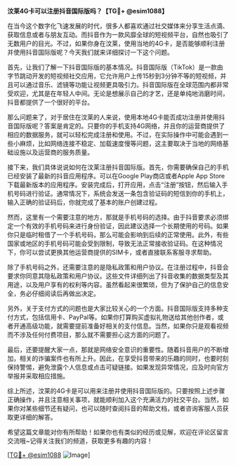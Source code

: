 **汶莱4G卡可以注册抖音国际版吗？【TG💪+ @esim1088】**

在当今这个数字化飞速发展的时代，很多人都喜欢通过社交媒体来分享生活点滴、获取信息或者与朋友互动。而抖音作为一款风靡全球的短视频平台，自然也吸引了无数用户的目光。不过，如果你身在汶莱，使用当地的4G卡，是否能够顺利注册并使用抖音国际版呢？今天我们就来详细探讨一下这个问题。

首先，让我们了解一下抖音国际版的基本情况。抖音国际版（TikTok）是一款由字节跳动开发的短视频社交应用，它允许用户上传15秒到3分钟不等的短视频，并且可以通过音乐、滤镜等功能让视频更具吸引力。抖音国际版在全球范围内都非常受欢迎，尤其是在年轻人中间。无论是想展示自己的才艺，还是单纯地消磨时间，抖音都提供了一个很好的平台。

那么问题来了，对于居住在汶莱的人来说，使用本地4G卡能否成功注册并使用抖音国际版呢？答案是肯定的。只要你的手机支持4G网络，并且你的运营商提供了相应的数据服务，就可以轻松完成注册和使用。不过，在实际操作中可能会遇到一些小麻烦，比如网络连接不稳定、加载速度慢等问题，这主要取决于当地的网络基础设施以及运营商的服务质量。

接下来，我们具体说说如何在汶莱注册抖音国际版。首先，你需要确保自己的手机已经安装了最新的抖音应用程序。可以在Google Play商店或者Apple App Store下载最新版本的应用程序。安装完成后，打开应用，点击“注册”按钮，然后输入手机号码进行验证。通常情况下，系统会发送一条包含验证码的短信到你的手机上，输入正确的验证码后，你就完成了基本的账户创建过程。

然而，这里有一个需要注意的地方，那就是手机号码的选择。由于抖音要求必须绑定一个有效的手机号码来进行身份验证，因此建议选择一个长期使用的号码。如果你只是临时租借了一个手机号码，那么可能会影响到后续的正常使用。此外，有些国家或地区的手机号码可能会受到限制，导致无法正常接收验证码。在这种情况下，你可以尝试更换其他运营商提供的SIM卡，或者直接联系客服寻求帮助。

除了手机号码之外，还需要注意的是隐私政策和用户协议。在注册过程中，抖音会要求你同意其隐私政策和用户协议。这些文件详细列出了抖音收集的数据类型及其用途，以及用户享有的权利等内容。虽然看起来很繁琐，但为了保护自己的信息安全，务必仔细阅读后再做出决定。

另外，关于支付方式的问题也是大家比较关心的一个方面。抖音国际版支持多种支付方式，包括信用卡、PayPal等。如果你打算购买虚拟礼物送给其他创作者，或者开通高级功能，就需要提前准备好相关的支付信息。当然，如果你只是观看视频而不涉及任何付费项目，那么就不需要担心这方面的问题了。

最后，还要提醒大家一点，那就是网络安全意识的重要性。随着抖音用户的不断增加，相关的诈骗案件也有所上升。因此，在享受抖音带来的乐趣的同时，也要时刻保持警惕，避免泄露个人信息或点击可疑链接。如果发现异常情况，应及时向官方举报并采取相应措施。

综上所述，汶莱的4G卡是可以用来注册并使用抖音国际版的。只要按照上述步骤正确操作，并且注意相关事项，就能顺利加入这个充满活力的社交平台。当然，如果你对某些细节还有疑问，也可以随时查阅抖音的帮助文档，或者咨询客服人员获取更详细的解答。

希望这篇文章能对你有所帮助！如果你也有类似的经历或见解，欢迎在评论区留言交流哦~记得关注我们的频道，获取更多有趣的内容！

[[TG💪+ @esim1088](https://t.me/s/esim1088) ![Image](https://i.postimg.cc/4NQfJmqS/Snipaste-2025-05-13-00-14-12.png)]